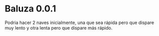 # Baluza 0.0.1

Podria hacer 2 naves inicialmente, una que sea rápida pero que dispare muy lento y otra lenta pero que dispare más rápido.
